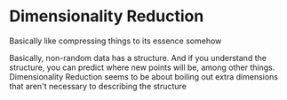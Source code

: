 # Dimensionality Reduction

Basically like compressing things to its essence somehow

Basically, non-random data has a structure. And if you understand the structure, you can predict where new points will be, among other things. Dimensionality Reduction seems to be about boiling out extra dimensions that aren't necessary to describing the structure